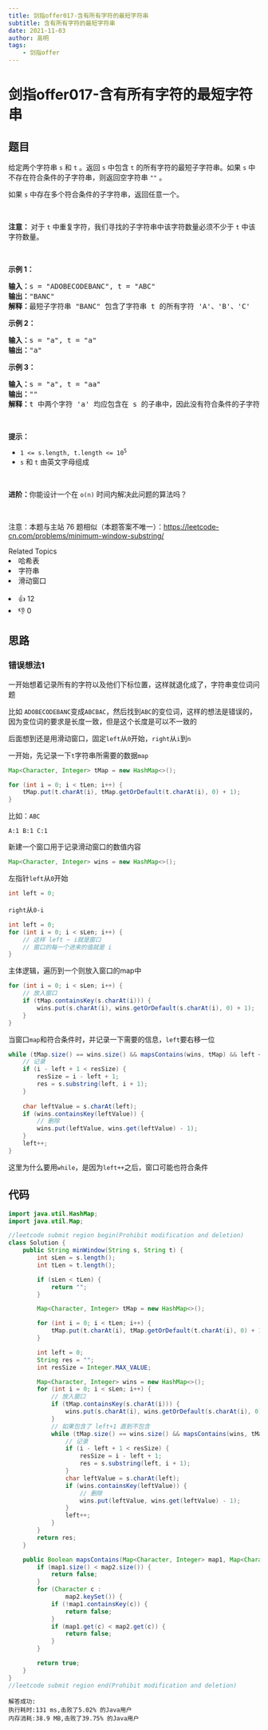 ```yaml
---
title: 剑指offer017-含有所有字符的最短字符串
subtitle: 含有所有字符的最短字符串
date: 2021-11-03
author: 高明
tags:
	- 剑指offer
---
```




# 剑指offer017-含有所有字符的最短字符串

## 题目

<p>给定两个字符串 <code>s</code> 和&nbsp;<code>t</code> 。返回 <code>s</code> 中包含&nbsp;<code>t</code>&nbsp;的所有字符的最短子字符串。如果 <code>s</code> 中不存在符合条件的子字符串，则返回空字符串 <code>&quot;&quot;</code> 。</p>

<p>如果 <code>s</code> 中存在多个符合条件的子字符串，返回任意一个。</p>

<p>&nbsp;</p>

<p><strong>注意： </strong>对于 <code>t</code> 中重复字符，我们寻找的子字符串中该字符数量必须不少于 <code>t</code> 中该字符数量。</p>

<p>&nbsp;</p>

<p><strong>示例 1：</strong></p>

<pre>
<strong>输入：</strong>s = &quot;ADOBECODEBANC&quot;, t = &quot;ABC&quot;
<strong>输出：</strong>&quot;BANC&quot; 
<strong>解释：</strong>最短子字符串 &quot;BANC&quot; 包含了字符串 t 的所有字符 &#39;A&#39;、&#39;B&#39;、&#39;C&#39;</pre>

<p><strong>示例 2：</strong></p>

<pre>
<strong>输入：</strong>s = &quot;a&quot;, t = &quot;a&quot;
<strong>输出：</strong>&quot;a&quot;
</pre>

<p><strong>示例 3：</strong></p>

<pre>
<strong>输入：</strong>s = &quot;a&quot;, t = &quot;aa&quot;
<strong>输出：</strong>&quot;&quot;
<strong>解释：</strong>t 中两个字符 &#39;a&#39; 均应包含在 s 的子串中，因此没有符合条件的子字符串，返回空字符串。</pre>

<p>&nbsp;</p>

<p><strong>提示：</strong></p>

<ul>
	<li><code>1 &lt;= s.length, t.length &lt;= 10<sup>5</sup></code></li>
	<li><code>s</code> 和 <code>t</code> 由英文字母组成</li>
</ul>

<p>&nbsp;</p>

<p><strong>进阶：</strong>你能设计一个在 <code>o(n)</code> 时间内解决此问题的算法吗？</p>

<p>&nbsp;</p>

<p><meta charset="UTF-8" />注意：本题与主站 76&nbsp;题相似（本题答案不唯一）：<a href="https://leetcode-cn.com/problems/minimum-window-substring/">https://leetcode-cn.com/problems/minimum-window-substring/</a></p>
<div><div>Related Topics</div><div><li>哈希表</li><li>字符串</li><li>滑动窗口</li></div></div><br><div><li>👍 12</li><li>👎 0</li></div>

## 思路

### 错误想法1

一开始想着记录所有的字符以及他们下标位置，这样就退化成了，字符串变位词问题

比如 `ADOBECODEBANC`变成`ABCBAC`，然后找到`ABC`的变位词，这样的想法是错误的，因为变位词的要求是长度一致，但是这个长度是可以不一致的

后面想到还是用滑动窗口，固定`left`从`0`开始，`right`从`i`到`n`

一开始，先记录一下`t`字符串所需要的数据`map`

```java
Map<Character, Integer> tMap = new HashMap<>();

for (int i = 0; i < tLen; i++) {
    tMap.put(t.charAt(i), tMap.getOrDefault(t.charAt(i), 0) + 1);
}
```

比如：`ABC`

```
A:1 B:1 C:1
```

新建一个窗口用于记录滑动窗口的数值内容

```java
Map<Character, Integer> wins = new HashMap<>();
```

左指针`left`从`0`开始

```java
int left = 0;
```

`right`从`0-i`

```java
int left = 0;
for (int i = 0; i < sLen; i++) {
    // 这样 left ~ i就是窗口
    // 窗口的每一个进来的值就是 i
}
```

主体逻辑，遍历到一个则放入窗口的map中

```java
for (int i = 0; i < sLen; i++) {
    // 放入窗口
    if (tMap.containsKey(s.charAt(i))) {
        wins.put(s.charAt(i), wins.getOrDefault(s.charAt(i), 0) + 1);
    }
}
```

当窗口`map`和符合条件时，并记录一下需要的信息，`left`要右移一位

```java
while (tMap.size() == wins.size() && mapsContains(wins, tMap) && left <= i) {
    // 记录
    if (i - left + 1 < resSize) {
        resSize = i - left + 1;
        res = s.substring(left, i + 1);
    }
    
    char leftValue = s.charAt(left);
    if (wins.containsKey(leftValue)) {
        // 删除
        wins.put(leftValue, wins.get(leftValue) - 1);
    }
    left++;
}
```

这里为什么要用`while`，是因为`left++`之后，窗口可能也符合条件

## 代码

```java
import java.util.HashMap;
import java.util.Map;

//leetcode submit region begin(Prohibit modification and deletion)
class Solution {
    public String minWindow(String s, String t) {
        int sLen = s.length();
        int tLen = t.length();

        if (sLen < tLen) {
            return "";
        }

        Map<Character, Integer> tMap = new HashMap<>();

        for (int i = 0; i < tLen; i++) {
            tMap.put(t.charAt(i), tMap.getOrDefault(t.charAt(i), 0) + 1);
        }

        int left = 0;
        String res = "";
        int resSize = Integer.MAX_VALUE;

        Map<Character, Integer> wins = new HashMap<>();
        for (int i = 0; i < sLen; i++) {
            // 放入窗口
            if (tMap.containsKey(s.charAt(i))) {
                wins.put(s.charAt(i), wins.getOrDefault(s.charAt(i), 0) + 1);
            }
            // 如果包含了 left+1 直到不包含
            while (tMap.size() == wins.size() && mapsContains(wins, tMap) && left <= i) {
                // 记录
                if (i - left + 1 < resSize) {
                    resSize = i - left + 1;
                    res = s.substring(left, i + 1);
                }
                char leftValue = s.charAt(left);
                if (wins.containsKey(leftValue)) {
                    // 删除
                    wins.put(leftValue, wins.get(leftValue) - 1);
                }
                left++;
            }
        }
        return res;
    }

    public Boolean mapsContains(Map<Character, Integer> map1, Map<Character, Integer> map2) {
        if (map1.size() < map2.size()) {
            return false;
        }
        for (Character c :
                map2.keySet()) {
            if (!map1.containsKey(c)) {
                return false;
            }
            if (map1.get(c) < map2.get(c)) {
                return false;
            }
        }

        return true;
    }
}
//leetcode submit region end(Prohibit modification and deletion)

```

```
解答成功:
执行耗时:131 ms,击败了5.02% 的Java用户
内存消耗:38.9 MB,击败了39.75% 的Java用户
```

